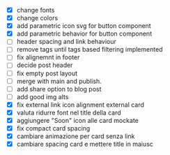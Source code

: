 - [x] change fonts
- [x] change colors
- [x] add parametric icon svg for button component
- [x] add parametric behavior for button component
- [ ] header spacing and link behaviour
- [ ] remove tags until tags based filtering implemented
- [ ] fix alignemnt in footer
- [ ] decide post header
- [ ] fix empty post layout
- [ ] merge with main and publish.
- [ ] add share option to blog post
- [ ] add good img alts
- [x] fix external link icon alignment external card
- [x] valuta ridurre font nel title della card
- [x] aggiungere "Soon" icon alle card mockate
- [x] fix compact card spacing
- [x] cambiare animazione per card senza link
- [x] cambiare spacing card e mettere title in maiusc
